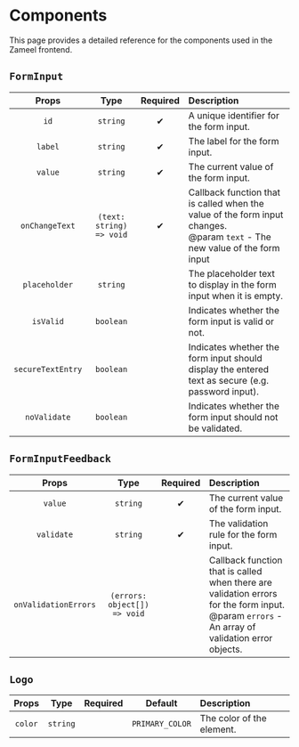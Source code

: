 # Components

This page provides a detailed reference for the components used in the Zameel frontend.

## `FormInput`

|       Props       |           Type           | Required | Description                                                                                                                   |
| :---------------: | :----------------------: | :------: | :---------------------------------------------------------------------------------------------------------------------------- |
|       `id`        |         `string`         |    ✔    | A unique identifier for the form input.                                                                                       |
|      `label`      |         `string`         |    ✔    | The label for the form input.                                                                                                 |
|      `value`      |         `string`         |    ✔    | The current value of the form input.                                                                                          |
|  `onChangeText`   | `(text: string) => void` |    ✔    | Callback function that is called when the value of the form input changes.<br>@param `text` - The new value of the form input |
|   `placeholder`   |         `string`         |          | The placeholder text to display in the form input when it is empty.                                                           |
|     `isValid`     |        `boolean`         |          | Indicates whether the form input is valid or not.                                                                             |
| `secureTextEntry` |        `boolean`         |          | Indicates whether the form input should display the entered text as secure (e.g. password input).                             |
|   `noValidate`    |        `boolean`         |          | Indicates whether the form input should not be validated.                                                                     |

## `FormInputFeedback`

|        Props         |             Type             | Required | Description                                                                                                                                       |
| :------------------: | :--------------------------: | :------: | :------------------------------------------------------------------------------------------------------------------------------------------------ |
|       `value`        |           `string`           |    ✔    | The current value of the form input.                                                                                                              |
|      `validate`      |           `string`           |    ✔    | The validation rule for the form input.                                                                                                           |
| `onValidationErrors` | `(errors: object[]) => void` |          | Callback function that is called when there are validation errors for the form input.<br> @param `errors` - An array of validation error objects. |

## `Logo`

|  Props  |   Type   | Required |     Default     | Description               |
| :-----: | :------: | :------: | :-------------: | :------------------------ |
| `color` | `string` |          | `PRIMARY_COLOR` | The color of the element. |
